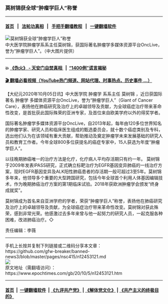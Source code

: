 ### 莫树锦获全球“肿瘤学巨人”称誉
------------------------

#### [首页](https://github.com/gfw-breaker/banned-news3/blob/master/README.md) &nbsp;&nbsp;|&nbsp;&nbsp; [法轮功真相](https://github.com/begood0513/basic/blob/master/README.md)  &nbsp;&nbsp;|&nbsp;&nbsp; [手把手翻墙教程](https://github.com/gfw-breaker/guides/wiki)  &nbsp;&nbsp;|&nbsp;&nbsp; [一键翻墙软件](https://github.com/gfw-breaker/nogfw/blob/master/README.md)  



<div><img alt="莫树锦获全球“肿瘤学巨人”称誉" class="attachment-djy_600_400 size-djy_600_400 wp-post-image" src="https://i.epochtimes.com/assets/uploads/2020/10/a2-2@1200x1200-600x360.jpg"/>
<div class="caption">
 中大医学院肿瘤学系系主任莫树锦，获国际著名肿瘤学多媒体资源平台OncLive，誉为“肿瘤学巨人”。（中大图片提供）
</div></div><hr/>

#### 💥 [《伪火》 - 天安门自焚真相 ](http://158.247.195.190:10000/videos/blog/weihuo.html)&nbsp; |&nbsp; [“1400例”谎言揭秘  ](http://158.247.195.190:10000/videos/blog/jiexi1400.html)

#### [ 🎬  翻墙必看视频（YouTube热门频道、网站代理、时事热点、历史事件 ...）](https://github.com/gfw-breaker/links/blob/master/banned.md)

<div><p>
 【大纪元2020年10月05日讯】中大医学院
 <ok href="https://www.epochtimes.com/gb/tag/%E8%82%BF%E7%98%A4%E5%AD%A6.html">
  肿瘤学
 </ok>
 系系主任
 <ok href="https://www.epochtimes.com/gb/tag/%E8%8E%AB%E6%A0%91%E9%94%A6.html">
  莫树锦
 </ok>
 ，近日获国际著名
 <ok href="https://www.epochtimes.com/gb/tag/%E8%82%BF%E7%98%A4%E5%AD%A6.html">
  肿瘤学
 </ok>
 多媒体资源平台OncLive，誉为“肿瘤学巨人”（Giant of Cancer Care），表扬他在肺癌研究及治疗上的卓越领导及贡献，为全球癌症治疗带来革命性改变，是首批获此国际殊荣的亚洲专家，及首位来自欧美学府以外的得奖学者。
</p>
<p>
 国际著名肿瘤学多媒体资源平台OncLive，自2013年起，每年由120多位世界知名的肿瘤学家、研究人员和临床医生组成的甄选委员会，就十数个癌症类别及专科，选出他们认为在该领域有重大贡献，帮助推动及奠定肿瘤学未来发展基础的研究人员和教育工作者。今年全球800多位获提名的癌症专家中，15人获选为年度“肿瘤学巨人”。
</p>
<p>
 以往晚期肺癌唯一的治疗方法是化疗，化疗病人平均存活期只有约一年。
 <ok href="https://www.epochtimes.com/gb/tag/%E8%8E%AB%E6%A0%91%E9%94%A6.html">
  莫树锦
 </ok>
 于2009年发表IPASS研究，正式确立标靶治疗为EGFR基因变异肺癌的一线治疗方案，现时EGFR基因变异及ALK阳性肺癌患者的存活期一般可超过3至5年。莫树锦多年来，他领导多个重要的大型跨国研究，包括今年全球首个利用人体基因编辑技术，作为晚期肺癌治疗方案的第1期临床试验。2018年获欧洲肿瘤学会颁发“终身成就奖”。
</p>
<p>
 莫树锦成为首名来自亚洲学府的学者，荣获“肿瘤学巨人”称誉，表扬他在肺癌研究及治疗上的卓越领导及贡献，为全球癌症治疗带来革命性改变。莫树锦对获此殊荣，感到非常光荣。他感激过去多年来曾与他一起努力的研究人员，一起克服各种困难，改进肺癌治疗。◇
</p>
<p>
 责任编辑：李薇
</p>
</div>
<hr/>
手机上长按并复制下列链接或二维码分享本文章：<br/>
https://github.com/gfw-breaker/banned-news3/blob/master/pages/nsc415/n12453121.md <br/>
<a href='https://github.com/gfw-breaker/banned-news3/blob/master/pages/nsc415/n12453121.md'><img src='https://github.com/gfw-breaker/banned-news3/blob/master/pages/nsc415/n12453121.md.png'/></a> <br/>
原文地址（需翻墙访问）：https://www.epochtimes.com/gb/20/10/5/n12453121.htm


------------------------
#### [首页](https://github.com/gfw-breaker/banned-news3/blob/master/README.md) &nbsp;|&nbsp; [一键翻墙软件](https://github.com/gfw-breaker/nogfw/blob/master/README.md) &nbsp;| [《九评共产党》](https://github.com/gfw-breaker/9ping.md/blob/master/README.md#九评之一评共产党是什么) | [《解体党文化》](https://github.com/gfw-breaker/jtdwh.md/blob/master/README.md) | [《共产主义的终极目的》](https://github.com/gfw-breaker/gczydzjmd.md/blob/master/README.md)


<img src='http://gfw-breaker.win/banned-news3/pages/nsc415/n12453121.md' width='0px' height='0px'/>